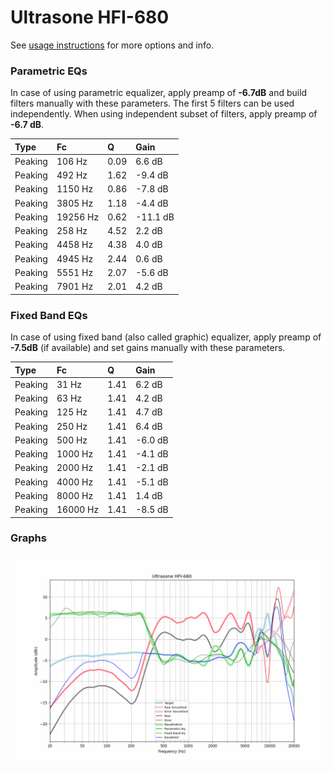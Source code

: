 # Ultrasone HFI-680
See [usage instructions](https://github.com/jaakkopasanen/AutoEq#usage) for more options and info.

### Parametric EQs
In case of using parametric equalizer, apply preamp of **-6.7dB** and build filters manually
with these parameters. The first 5 filters can be used independently.
When using independent subset of filters, apply preamp of **-6.7 dB**.

| Type    | Fc       |    Q | Gain     |
|:--------|:---------|:-----|:---------|
| Peaking | 106 Hz   | 0.09 | 6.6 dB   |
| Peaking | 492 Hz   | 1.62 | -9.4 dB  |
| Peaking | 1150 Hz  | 0.86 | -7.8 dB  |
| Peaking | 3805 Hz  | 1.18 | -4.4 dB  |
| Peaking | 19256 Hz | 0.62 | -11.1 dB |
| Peaking | 258 Hz   | 4.52 | 2.2 dB   |
| Peaking | 4458 Hz  | 4.38 | 4.0 dB   |
| Peaking | 4945 Hz  | 2.44 | 0.6 dB   |
| Peaking | 5551 Hz  | 2.07 | -5.6 dB  |
| Peaking | 7901 Hz  | 2.01 | 4.2 dB   |

### Fixed Band EQs
In case of using fixed band (also called graphic) equalizer, apply preamp of **-7.5dB**
(if available) and set gains manually with these parameters.

| Type    | Fc       |    Q | Gain    |
|:--------|:---------|:-----|:--------|
| Peaking | 31 Hz    | 1.41 | 6.2 dB  |
| Peaking | 63 Hz    | 1.41 | 4.2 dB  |
| Peaking | 125 Hz   | 1.41 | 4.7 dB  |
| Peaking | 250 Hz   | 1.41 | 6.4 dB  |
| Peaking | 500 Hz   | 1.41 | -6.0 dB |
| Peaking | 1000 Hz  | 1.41 | -4.1 dB |
| Peaking | 2000 Hz  | 1.41 | -2.1 dB |
| Peaking | 4000 Hz  | 1.41 | -5.1 dB |
| Peaking | 8000 Hz  | 1.41 | 1.4 dB  |
| Peaking | 16000 Hz | 1.41 | -8.5 dB |

### Graphs
![](./Ultrasone%20HFI-680.png)
